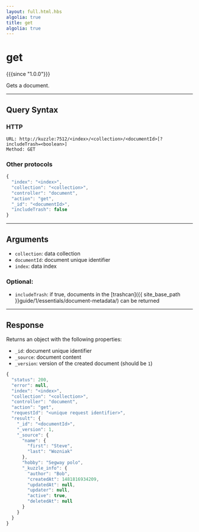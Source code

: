 ```yaml
---
layout: full.html.hbs
algolia: true
title: get
algolia: true
---
```


# get

{{{since "1.0.0"}}}

Gets a document.

---

## Query Syntax

### HTTP

```http
URL: http://kuzzle:7512/<index>/<collection>/<documentId>[?includeTrash=<boolean>]
Method: GET
```

### Other protocols

```js
{
  "index": "<index>",
  "collection": "<collection>",
  "controller": "document",
  "action": "get",
  "_id": "<documentId>",
  "includeTrash": false
}
```

---

## Arguments

* `collection`: data collection
* `documentId`: document unique identifier
* `index`: data index

### Optional:

* `includeTrash`: if true, documents in the [trashcan]({{ site_base_path }}guide/1/essentials/document-metadata/) can be returned

---

## Response

Returns an object with the following properties:

* `_id`: document unique identifier
* `_source`: document content
* `_version`: version of the created document (should be `1`)


```javascript
{
  "status": 200,
  "error": null,
  "index": "<index>",
  "collection": "<collection>",
  "controller": "document",
  "action": "get",
  "requestId": "<unique request identifier>",
  "result": {
    "_id": "<documentId>",
    "_version": 1,
    "_source": {
      "name": {
        "first": "Steve",
        "last": "Wozniak"
      },
      "hobby": "Segway polo",
      "_kuzzle_info": {
        "author": "Bob",
        "createdAt": 1481816934209,
        "updatedAt": null,
        "updater": null,
        "active": true,
        "deletedAt": null
      }
    }
  }
}
```
